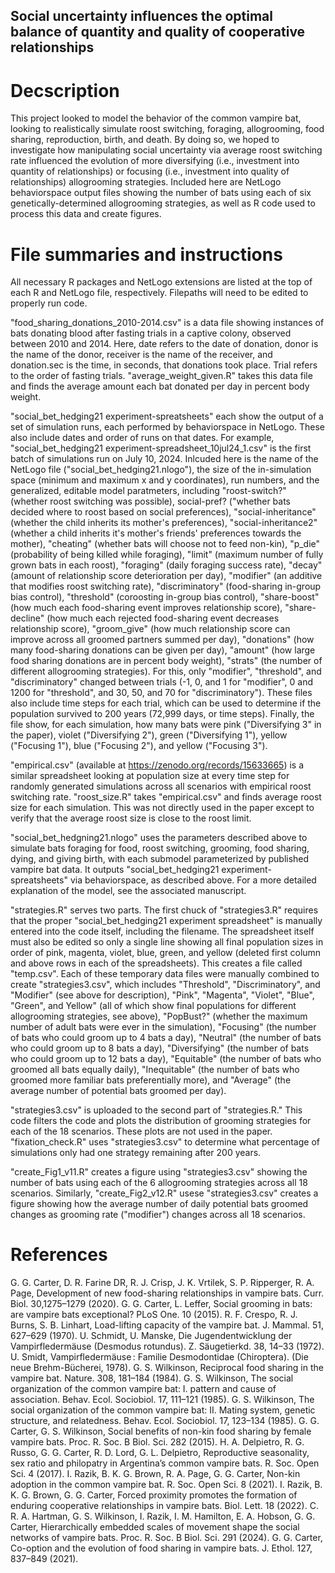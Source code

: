 ## Social uncertainty influences the optimal balance of quantity and quality of cooperative relationships

# Decscription
This project looked to model the behavior of the common vampire bat, looking to realistically simulate roost switching, foraging, allogrooming, food sharing, reproduction, birth, and death. By doing so, we hoped to investigate how manipulating social uncertainty via average roost switching rate influenced the evolution of more diversifying (i.e., investment into quantity of relationships) or focusing (i.e., investment into quality of relationships) allogrooming strategies. Included here are NetLogo behaviorspace output files showing the number of bats using each of six genetically-determined allogrooming strategies, as well as R code used to process this data and create figures.

# File summaries and instructions

All necessary R packages and NetLogo extensions are listed at the top of each R and NetLogo file, respectively. Filepaths will need to be edited to properly run code.

"food_sharing_donations_2010-2014.csv" is a data file showing instances of bats donating blood after fasting trials in a captive colony, observed between 2010 and 2014. Here, date refers to the date of donation, donor is the name of the donor, receiver is the name of the receiver, and donation.sec is the time, in seconds, that donations took place. Trial refers to the order of fasting trials. "average_weight_given.R" takes this data file and finds the average amount each bat donated per day in percent body weight.

"social_bet_hedging21 experiment-spreatsheets" each show the output of a set of simulation runs, each performed by behaviorspace in NetLogo. These also include dates and order of runs on that dates. For example, "social_bet_hedging21 experiment-spreadsheet_10jul24_1.csv" is the first batch of simulations run on July 10, 2024. Inlcuded here is the name of the NetLogo file ("social_bet_hedging21.nlogo"), the size of the in-simulation space (minimum and maximum x and y coordinates), run numbers, and the generalized, editable model paratmeters, including "roost-switch?" (whether roost switching was possible), social-pref? ("whether bats decided where to roost based on social preferences), "social-inheritance" (whether the child inherits its mother's preferences), "social-inheritance2" (whether a child inherits it's mother's friends' preferences towards the mother), "cheating" (whether bats will choose not to feed non-kin), "p_die" (probability of being killed while foraging), "limit" (maximum number of fully grown bats in each roost), "foraging" (daily foraging success rate), "decay" (amount of relationship score deterioration per day), "modifier" (an additive that modifies roost switching rate), "discriminatory" (food-sharing in-group bias control), "threshold" (coroosting in-group bias control), "share-boost" (how much each food-sharing event improves relationship score), "share-decline" (how much each rejected food-sharing event decreases relationship score), "groom_give" (how much relationship score can improve across all groomed partners summed per day), "donations" (how many food-sharing donations can be given per day), "amount" (how large food sharing donations are in percent body weight), "strats" (the number of different allogrooming strategies). For this, only "modifier", "threshold", and "discriminatory" changed between trials (-1, 0, and 1 for "modifier", 0 and 1200 for "threshold", and 30, 50, and 70 for "discriminatory"). These files also include time steps for each trial, which can be used to determine if the population survived to 200 years (72,999 days, or time steps). Finally, the file show, for each simulation, how many bats were pink ("Diversifying 3" in the paper), violet ("Diversifying 2"), green ("Diversifying 1"), yellow ("Focusing 1"), blue ("Focusing 2"), and yellow ("Focusing 3").

"empirical.csv" (available at https://zenodo.org/records/15633665) is a similar spreadsheet looking at population size at every time step for randomly generated simulations across all scenarios with empirical roost switching rate. "roost_size.R" takes "empirical.csv" and finds average roost size for each simulation. This was not directly used in the paper except to verify that the average roost size is close to the roost limit.

"social_bet_hedgning21.nlogo" uses the parameters described above to simulate bats foraging for food, roost switching, grooming, food sharing, dying, and giving birth, with each submodel parameterized by published vampire bat data. It outputs "social_bet_hedging21 experiment-spreatsheets" via behaviorspace, as described above. For a more detailed explanation of the model, see the associated manuscript.

"strategies.R" serves two parts. The first chuck of "strategies3.R" requires that the proper "social_bet_hedging21 experiment spreadsheet" is manually entered into the code itself, including the filename. The spreadsheet itself must also be edited so only a single line showing all final population sizes in order of pink, magenta, violet, blue, green, and yellow (deleted first column and above rows in each of the spreadsheets). This creates a file called "temp.csv". Each of these temporary data files were manually combined to create "strategies3.csv", which includes "Threshold", "Discriminatory", and "Modifier" (see above for description), "Pink", "Magenta", "Violet", "Blue", "Green", and Yellow" (all of which show final populations for different allogrooming strategies, see above), "PopBust?" (whether the maximum number of adult bats were ever in the simulation), "Focusing" (the number of bats who could groom up to 4 bats a day), "Neutral" (the number of bats who could groom up to 8 bats a day), "Diversifying" (the number of bats who could groom up to 12 bats a day), "Equitable" (the number of bats who groomed all bats equally daily), "Inequitable" (the number of bats who groomed more familiar bats preferentially more), and "Average" (the average number of potential bats groomed per day).

"strategies3.csv" is uploaded to the second part of "strategies.R." This code filters the code and plots the distribution of grooming strategies for each of the 18 scenarios. These plots are not used in the paper. "fixation_check.R" uses "strategies3.csv" to determine what percentage of simulations only had one strategy remaining after 200 years.

"create_Fig1_v11.R" creates a figure using "strategies3.csv" showing the number of bats using each of the 6 allogrooming strategies across all 18 scenarios. Similarly, "create_Fig2_v12.R" usese "strategies3.csv" creates a figure showing how the average number of daily potential bats groomed changes as grooming rate ("modifier") changes across all 18 scenarios.

# References

G. G. Carter, D. R. Farine DR, R. J. Crisp, J. K. Vrtilek, S. P. Ripperger, R. A. Page, Development of new food-sharing relationships in vampire bats. Curr. Biol. 30,1275–1279 (2020). 
G. G. Carter, L. Leffer, Social grooming in bats: are vampire bats exceptional? PLoS One. 10 (2015). 
R. F. Crespo, R. J. Burns, S. B. Linhart, Load-lifting capacity of the vampire bat. J. Mammal. 51, 627–629 (1970). 
U. Schmidt, U. Manske, Die Jugendentwicklung der Vampirfledermäuse (Desmodus rotundus). Z. Säugetierkd. 38, 14–33 (1972). 
U. Smidt, Vampirfledermäuse : Familie Desmodontidae (Chiroptera). (Die neue Brehm-Bücherei, 1978). 
G. S. Wilkinson, Reciprocal food sharing in the vampire bat. Nature. 308, 181–184 (1984). 
G. S. Wilkinson, The social organization of the common vampire bat: I. pattern and cause of association. Behav. Ecol. Sociobiol. 17, 111–121 (1985). 
G. S. Wilkinson, The social organization of the common vampire bat: II. Mating system, genetic structure, and relatedness. Behav. Ecol. Sociobiol. 17, 123–134 (1985). 
G. G. Carter, G. S. Wilkinson, Social benefits of non-kin food sharing by female vampire bats. Proc. R. Soc. B Biol. Sci. 282 (2015).
H. A. Delpietro, R. G. Russo, G. G. Carter, R. D. Lord, G. L. Delpietro, Reproductive seasonality, sex ratio and philopatry in Argentina’s common vampire bats. R. Soc. Open Sci. 4 (2017). 
I. Razik, B. K. G. Brown, R. A. Page, G. G. Carter, Non-kin adoption in the common vampire bat. R. Soc. Open Sci. 8 (2021). 
I. Razik, B. K. G. Brown, G. G. Carter, Forced proximity promotes the formation of enduring cooperative relationships in vampire bats. Biol. Lett. 18 (2022). 
C. R. A. Hartman, G. S. Wilkinson, I. Razik, I. M. Hamilton, E. A. Hobson, G. G. Carter, Hierarchically embedded scales of movement shape the social networks of vampire bats. Proc. R. Soc. B Biol. Sci. 291 (2024). 
G. G. Carter, Co-option and the evolution of food sharing in vampire bats. J. Ethol. 127, 837–849 (2021). 
